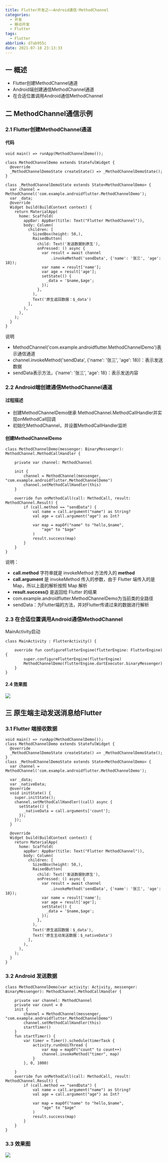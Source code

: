 ```yaml
---
title: Flutter开发之——Android通信-MethodChannel
categories:
  - 开发
  - 移动开发
  - Flutter
tags:
  - Flutter
abbrlink: d7ab955c
date: 2021-07-18 23:13:33
---
```

## 一 概述

* Flutter创建MethodChannel通道
* Android端创建通信MethodChannel通道
* 在合适位置调用Android通信MethodChannel

<!--more-->

## 二  MethodChannel通信示例

### 2.1 Flutter创建MethodChannel通道

####  代码

```
void main() => runApp(MethodChannelDemo());

class MethodChannelDemo extends StatefulWidget {
  @override
  _MethodChannelDemoState createState() => _MethodChannelDemoState();
}

class _MethodChannelDemoState extends State<MethodChannelDemo> {
  var channel = MethodChannel('com.example.androidflutter.MethodChannelDemo');
  var _data;
  @override
  Widget build(BuildContext context) {
    return MaterialApp(
      home: Scaffold(
        appBar: AppBar(title: Text("Flutter MethodChannel")),
        body: Column(
          children: [
            SizedBox(height: 50,),
            RaisedButton(
              child: Text('发送数据到原生'),
              onPressed: () async {
                var result = await channel
                    .invokeMethod('sendData', {'name': '张三', 'age': 18});
                var name = result['name'];
                var age = result['age'];
                setState(() {
                  _data = '$name,$age';
                });
              },
            ),
            Text('原生返回数据：$_data')
          ],
        ),
      ),
    );
  }
}
```
说明

* MethodChannel('com.example.androidflutter.MethodChannelDemo')表示通信通道
* channel.invokeMethod('sendData', {'name': '张三', 'age': 18})：表示发送数据
* sendData表示方法，{'name': '张三', 'age': 18}：表示发送内容

### 2.2 Android端创建通信MethodChannel通道

#### 过程描述

* 创建MethodChannelDemo继承 MethodChannel.MethodCallHandler并实现onMethodCall回调
* 初始化MethodChannel，并设置MethodCallHandler监听

#### 创建MethodChannelDemo

```
class MethodChannelDemo(messenger: BinaryMessenger): MethodChannel.MethodCallHandler {

    private var channel: MethodChannel

    init {
        channel = MethodChannel(messenger, "com.example.androidflutter.MethodChannelDemo")
        channel.setMethodCallHandler(this)
    }

    override fun onMethodCall(call: MethodCall, result: MethodChannel.Result) {
        if (call.method == "sendData") {
            val name = call.argument("name") as String?
            val age = call.argument("age") as Int?

            var map = mapOf("name" to "hello,$name",
                "age" to "$age"
            )
            result.success(map)
        }
    }
}
```

说明：

* **call.method** 字符串就是 invokeMethod 方法传入的 **method**
* **call.argument** 是 invokeMethod 传入的参数，由于 Flutter 端传入的是 Map，所以上面的解析按照 Map 解析
* **result.success()** 是返回给 Flutter 的结果
* com.example.androidflutter.MethodChannelDemo为当前类的全路径
* sendData：为Flutter端的方法，并对Flutter传递过来的数据进行解析

### 2.3 在合适位置调用Android通信MethodChannel

MainActivity启动

```
class MainActivity : FlutterActivity() {
    
    override fun configureFlutterEngine(flutterEngine: FlutterEngine) {
        super.configureFlutterEngine(flutterEngine)
        MethodChannelDemo(flutterEngine.dartExecutor.binaryMessenger)
    }
}
```

#### 2.4 效果图

![][1]

## 三 原生端主动发送消息给Flutter

### 3.1 Flutter 端接收数据

```
void main() => runApp(MethodChannelDemo());
class MethodChannelDemo extends StatefulWidget {
  @override
  _MethodChannelDemoState createState() => _MethodChannelDemoState();
}
class _MethodChannelDemoState extends State<MethodChannelDemo> {
  var channel = MethodChannel('com.example.androidflutter.MethodChannelDemo');

  var _data;
  var _nativeData;
  @override
  void initState() {
    super.initState();
    channel.setMethodCallHandler((call) async {
      setState(() {
        _nativeData = call.arguments['count'];
      });
    });
  }

  @override
  Widget build(BuildContext context) {
    return MaterialApp(
      home: Scaffold(
        appBar: AppBar(title: Text("Flutter MethodChannel")),
        body: Column(
          children: [
            SizedBox(height: 50,),
            RaisedButton(
              child: Text('发送数据到原生'),
              onPressed: () async {
                var result = await channel
                    .invokeMethod('sendData', {'name': '张三', 'age': 18});
                var name = result['name'];
                var age = result['age'];
                setState(() {
                  _data = '$name,$age';
                });
              },
            ),
            Text('原生返回数据：$_data'),
            Text('原生主动发送数据：$_nativeData')
          ],
        ),
      ),
    );
  }
}
```

### 3.2 Android 发送数据

```
class MethodChannelDemo(var activity: Activity, messenger: BinaryMessenger): MethodChannel.MethodCallHandler {

    private var channel: MethodChannel
    private var count = 0
    init {
        channel = MethodChannel(messenger, "com.example.androidflutter.MethodChannelDemo")
        channel.setMethodCallHandler(this)
        startTimer()
    }
    fun startTimer() {
        var timer = Timer().schedule(timerTask {
            activity.runOnUiThread {
                var map = mapOf("count" to count++)
                channel.invokeMethod("timer", map)
            }
        }, 0, 1000)

    }
    override fun onMethodCall(call: MethodCall, result: MethodChannel.Result) {
        if (call.method == "sendData") {
            val name = call.argument("name") as String?
            val age = call.argument("age") as Int?

            var map = mapOf("name" to "hello,$name",
                "age" to "$age"
            )
            result.success(map)
        }
    }
}
```

### 3.3 效果图
![][2]


[1]:https://cdn.jsdelivr.net/gh/pgzxc/cdn@master/blog-flutter/flutter-channel-native-result.gif
[2]:https://cdn.jsdelivr.net/gh/pgzxc/cdn@master/blog-flutter/flutter-channel-native-2-flutter.gif
